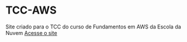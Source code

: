 # TCC-AWS
Site criado para o TCC do curso de Fundamentos em AWS da Escola da Nuvem
<a href="https://ivcodingstuff.github.io/TCC-AWS/">Acesse o site</a>
